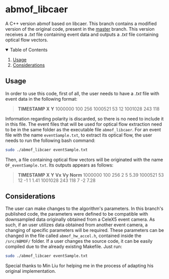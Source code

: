 # abmof_libcaer
A C++ version abmof based on libcaer. 
This branch contains a modified version of the original code, present in the [master](https://github.com/wzygzlm/abmof_libcaer/tree/master) branch. This version receives a *.txt* file containing event data and outputs a *.txt* file containing optical flow vectors.

<!-- TABLE OF CONTENTS -->
<details open="open">
  <summary>Table of Contents</summary>
  <ol>
    <li><a href="#usage">Usage</a></li>
    <li><a href="#considerations">Considerations</a></li>
  </ol>
</details>


<!-- Usage -->
## Usage

In order to use this code, first of all, the user needs to have a *.txt* file with event data in the following format:

> **TIMESTAMP**	**X**	**Y**
> 1000000	100	256
> 1000521	53	12
> 1001028	243	118

Information regarding polarity is discarded, so there is no need to include it in this file.
The event files that will be used for optical flow extraction need to be in the same folder as the executable file `abmof_libcaer`. For an event file with the name `eventSample.txt`, to extract its optical flow, the user needs to run the following bash command:
```sh
sudo ./abmof_libcaer eventSample.txt
```

Then, a file containing optical flow vectors will be originated with the name `OF_eventSample.txt`. Its outputs appears as follows:

> **TIMESTAMP**	**X**	**Y**	**Vx**	**Vy**	**Norm**
> 1000000	100	256	2	5	5.39
> 1000521	53	12	-1	1	1.41
> 1001028	243	118	7	-2	7.28


<!-- Considerations -->
## Considerations

The user can make changes to the algorithm's parameters. In this branch's published code, the parameters were defined to be compatible with downsampled data originally obtained from a CeleX5 event camera. As such, if an user utilizes data obtained from another event camera, a changing of specific parameters will be required. These parameters can be changed in the file called `abmof_hw_accel.h`, contained inside the `/src/ABMOF/` folder.
If a user changes the source code, it can be easily compiled due to the already existing Makefile. Just run:
 ```sh
sudo ./abmof_libcaer eventSample.txt
```

Special thanks to Min Liu for helping me in the process of adapting his original implementation.
